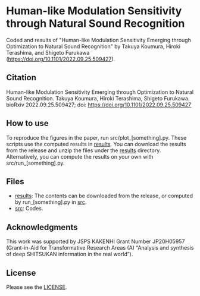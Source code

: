 # Human-like Modulation Sensitivity through Natural Sound Recognition
Coded and results of "Human-like Modulation Sensitivity Emerging through Optimization to Natural Sound Recognition" by Takuya Koumura, Hiroki Terashima, and Shigeto Furukawa (https://doi.org/10.1101/2022.09.25.509427).

## Citation
Human-like Modulation Sensitivity Emerging through Optimization to Natural Sound Recognition. Takuya Koumura, Hiroki Terashima, Shigeto Furukawa.  bioRxiv 2022.09.25.509427; doi: https://doi.org/10.1101/2022.09.25.509427

## How to use
To reproduce the figures in the paper, run src/plot_[something].py. These scripts use the computed results in [results](results). You can download the results from the release and unzip the files under the [results](results) directory. Alternatively, you can compute the results on your own with src/run_[something].py.

## Files
- [results](results): The contents can be downloaded from the release, or computed by run_[something].py in [src](src).
- [src](src): Codes.

## Acknowledgments
This work was supported by JSPS KAKENHI Grant Number JP20H05957 (Grant-in-Aid for Transformative Research Areas (A) “Analysis and synthesis of deep SHITSUKAN information in the real world”).

## License
Please see the [LICENSE](LICENSE).
